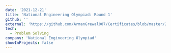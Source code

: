 ```yaml
---
date: '2021-12-21'
title: 'National Engineering Olympiad: Round 1'
github: ''
external: 'https://github.com/ArmanGrewal007/Certificates/blob/master/2021_12_21_NEO_round1.pdf'
tech:
  - Problem Solving
company: 'National Engineering Olympiad'
showInProjects: false
---
```



